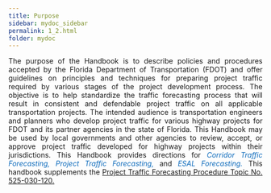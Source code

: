 ```yaml
---
title: Purpose
sidebar: mydoc_sidebar
permalink: 1_2.html
folder: mydoc
---
```


<div style="text-align: justify">The purpose of the Handbook is to describe policies and procedures accepted by the Florida Department of Transportation (FDOT) and offer guidelines on principles and techniques for preparing project traffic required by various stages of the project development process. The objective is to help standardize the traffic forecasting process that will result in consistent and defendable project traffic on all applicable transportation projects. The intended audience is transportation engineers and planners who develop project traffic for various highway projects for FDOT and its partner agencies in the state of Florida. This Handbook may be used by local governments and other agencies to review, accept, or approve project traffic developed for highway projects within their jurisdictions. This Handbook provides directions for <span style="color:#0a69bb"><i>Corridor Traffic Forecasting, Project Traffic Forecasting,</i></span> and <span style="color:#0a69bb"><i>ESAL Forecasting.</i></span> This handbook supplements the <a href="https://pdl.fdot.gov/api/procedures/downloadProcedure/525-030-120">Project Traffic Forecasting Procedure Topic No. 525-030-120.</a></div>